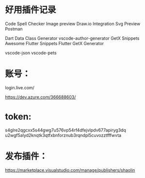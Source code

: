 # 好用插件记录
Code Spell Checker
Image preview
Draw.io Integration
Svg Preview
Postman

Dart Data Class Generator
vscode-author-generator
GetX Snippets
Awesome Flutter Snippets
Flutter GetX Generator

vscode-json
vscode-pets

# 账号：
login.live.com/ 
[](https://account.microsoft.com/?lang=zh-CN&refd=account.live.com&refp=landing&mkt=ZH-CN)

https://dev.azure.com/366688603/

# token:
s4glre2qgcxx5s44gwg7u576vp54rf4dfejvlpdv677apiryg3dq
u2wgf5alyd2knqtk3qtfxbnforznub3rqndpl5cuvozztfffwvta

# 发布插件：
https://marketplace.visualstudio.com/manage/publishers/shaolin